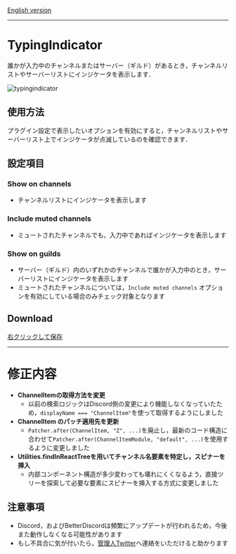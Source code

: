 [English version](https://github.com/Atamol/BetterDiscordStuff/Plugins/TypingIndicator/README.en.md)

---

# TypingIndicator
誰かが入力中のチャンネルまたはサーバー（ギルド）があるとき，チャンネルリストやサーバーリストにインジケータを表示します．

![typingindicator](https://user-images.githubusercontent.com/42084688/123513299-c4c5e080-d68c-11eb-8021-f68e755561cd.gif)

## 使用方法
プラグイン設定で表示したいオプションを有効にすると，チャンネルリストやサーバーリスト上でインジケータが点滅しているのを確認できます．

## 設定項目

### Show on channels
- チャンネルリストにインジケータを表示します

### Include muted channels
- ミュートされたチャンネルでも，入力中であればインジケータを表示します

### Show on guilds
- サーバー（ギルド）内のいずれかのチャンネルで誰かが入力中のとき，サーバーリストにインジケータを表示します
- ミュートされたチャンネルについては，`Include muted channels` オプションを有効にしている場合のみチェック対象となります


## Download
[右クリックして保存](https://raw.githubusercontent.com/Atamol/BetterDiscordStuff/master/Plugins/TypingIndicator/TypingIndicator.plugin.js)

---

# 修正内容

- **ChannelItemの取得方法を変更**
  - 以前の検索ロジックはDiscord側の変更により機能しなくなっていたため，`displayName === "ChannelItem"`を使って取得するようにしました
- **ChannelItem のパッチ適用先を更新**
  - `Patcher.after(ChannelItem, "Z", ...)`を廃止し，最新のコード構造に合わせて`Patcher.after(ChannelItemModule, "default", ...)`を使用するように変更しました
- **Utilities.findInReactTreeを用いてチャンネル名要素を特定し，スピナーを挿入**
  - 内部コンポーネント構造が多少変わっても壊れにくくなるよう，直接ツリーを探索して必要な要素にスピナーを挿入する方式に変更しました

## 注意事項

- Discord，およびBetterDiscordは頻繁にアップデートが行われるため，今後また動作しなくなる可能性があります
- もし不具合に気が付いたら，[管理人Twitter](https://x.com/Atamol_rc)へ連絡をいただけると助かります
